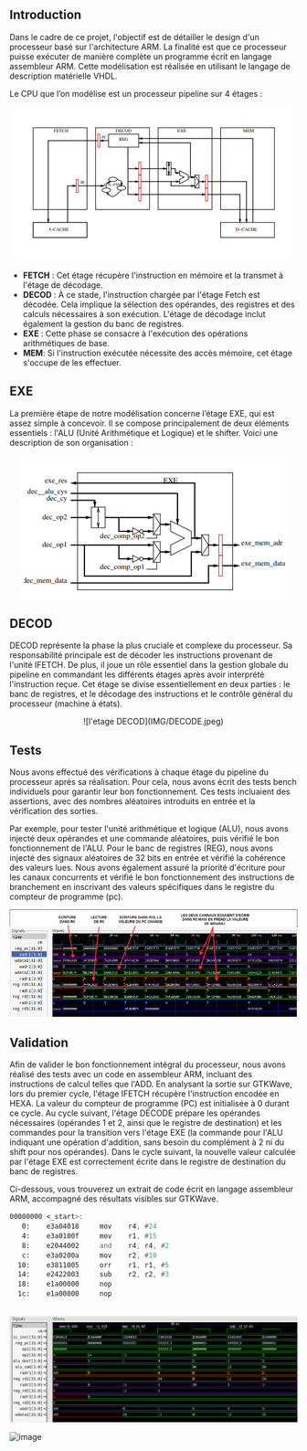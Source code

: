 ## Introduction
Dans le cadre de ce projet, l'objectif est de détailler le design d'un processeur basé sur l'architecture ARM. La finalité est que ce processeur puisse exécuter de manière complète un programme écrit en langage assembleur ARM. Cette modélisation est réalisée en utilisant le langage de description matérielle VHDL.

Le CPU que l’on modélise est un processeur pipeline sur 4 étages :

<center>

![Le pipline](IMG/pipline.png)

</center>

* **FETCH** : Cet étage récupère l'instruction en mémoire et la transmet à l'étage de décodage.
* **DECOD** : À ce stade, l'instruction chargée par l'étage Fetch est décodée. Cela implique la sélection des opérandes, des registres et des calculs nécessaires à son exécution. L'étage de décodage inclut également la gestion du banc de registres.
* **EXE** : Cette phase se consacre à l'exécution des opérations arithmétiques de base.
* **MEM**: Si l'instruction exécutée nécessite des accès mémoire, cet étage s'occupe de les effectuer.



## EXE
La première étape de notre modélisation concerne l’étage EXE, qui est assez simple à concevoir. Il se compose principalement de deux éléments essentiels : l'ALU (Unité Arithmétique et Logique) et le shifter. Voici une description de son organisation :

<center>

![l'etage EXE](IMG/EXE.png)
</center>

## DECOD
DECOD représente la phase la plus cruciale et complexe du processeur. Sa responsabilité principale est de décoder les instructions provenant de l'unité IFETCH. De plus, il joue un rôle essentiel dans la gestion globale du pipeline en commandant les différents étages après avoir interprété l'instruction reçue. Cet étage se divise essentiellement en deux parties : le banc de registres, et le décodage des instructions et le contrôle général du processeur (machine à états). 

<center>
![l'etage DECOD](IMG/DECODE.jpeg)
</center>

## Tests

Nous avons effectué des vérifications à chaque étage du pipeline du processeur après sa réalisation. Pour cela, nous avons écrit des tests bench individuels pour garantir leur bon fonctionnement. Ces tests incluaient des assertions, avec des nombres aléatoires introduits en entrée et la vérification des sorties.

Par exemple, pour tester l'unité arithmétique et logique (ALU), nous avons injecté deux opérandes et une commande aléatoires, puis vérifié le bon fonctionnement de l'ALU. Pour le banc de registres (REG), nous avons injecté des signaux aléatoires de 32 bits en entrée et vérifié la cohérence des valeurs lues. Nous avons également assuré la priorité d'écriture pour les canaux concurrents et vérifié le bon fonctionnement des instructions de branchement en inscrivant des valeurs spécifiques dans le registre du compteur de programme (pc).

![Test](IMG/gtkwave2.png)


## Validation

Afin de valider le bon fonctionnement intégral du processeur, nous avons réalisé des tests avec un code en assembleur ARM, incluant des instructions de calcul telles que l'ADD. En analysant la sortie sur GTKWave, lors du premier cycle, l'étage IFETCH récupère l'instruction encodée en HEXA. La valeur du compteur de programme (PC) est initialisée à 0 durant ce cycle. Au cycle suivant, l'étage DECODE prépare les opérandes nécessaires (opérandes 1 et 2, ainsi que le registre de destination) et les commandes pour la transition vers l'étage EXE (la commande pour l'ALU indiquant une opération d'addition, sans besoin du complément à 2 ni du shift pour nos opérandes). Dans le cycle suivant, la nouvelle valeur calculée par l'étage EXE est correctement écrite dans le registre de destination du banc de registres.


Ci-dessous, vous trouverez un extrait de code écrit en langage assembleur ARM, accompagné des résultats visibles sur GTKWave.


```asm
00000000 <_start>:
   0:    e3a04018     mov    r4, #24
   4:    e3a0100f     mov    r1, #15
   8:    e2044002     and    r4, r4, #2
   c:    e3a0200a     mov    r2, #10
  10:    e3811005     orr    r1, r1, #5
  14:    e2422003     sub    r2, r2, #3
  18:    e1a00000     nop   		
  1c:    e1a00000     nop 
  
```

![Validation](IMG/gtkwave.png)

![image](https://hackmd.io/_uploads/BktkDgebJl.png)

